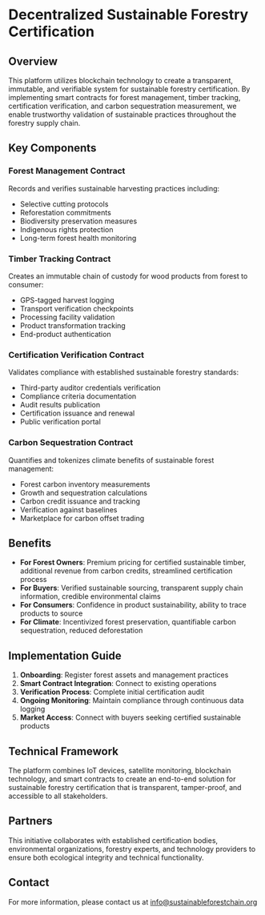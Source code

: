 # Decentralized Sustainable Forestry Certification

## Overview

This platform utilizes blockchain technology to create a transparent, immutable, and verifiable system for sustainable forestry certification. By implementing smart contracts for forest management, timber tracking, certification verification, and carbon sequestration measurement, we enable trustworthy validation of sustainable practices throughout the forestry supply chain.

## Key Components

### Forest Management Contract
Records and verifies sustainable harvesting practices including:
- Selective cutting protocols
- Reforestation commitments
- Biodiversity preservation measures
- Indigenous rights protection
- Long-term forest health monitoring

### Timber Tracking Contract
Creates an immutable chain of custody for wood products from forest to consumer:
- GPS-tagged harvest logging
- Transport verification checkpoints
- Processing facility validation
- Product transformation tracking
- End-product authentication

### Certification Verification Contract
Validates compliance with established sustainable forestry standards:
- Third-party auditor credentials verification
- Compliance criteria documentation
- Audit results publication
- Certification issuance and renewal
- Public verification portal

### Carbon Sequestration Contract
Quantifies and tokenizes climate benefits of sustainable forest management:
- Forest carbon inventory measurements
- Growth and sequestration calculations
- Carbon credit issuance and tracking
- Verification against baselines
- Marketplace for carbon offset trading

## Benefits

- **For Forest Owners**: Premium pricing for certified sustainable timber, additional revenue from carbon credits, streamlined certification process
- **For Buyers**: Verified sustainable sourcing, transparent supply chain information, credible environmental claims
- **For Consumers**: Confidence in product sustainability, ability to trace products to source
- **For Climate**: Incentivized forest preservation, quantifiable carbon sequestration, reduced deforestation

## Implementation Guide

1. **Onboarding**: Register forest assets and management practices
2. **Smart Contract Integration**: Connect to existing operations
3. **Verification Process**: Complete initial certification audit
4. **Ongoing Monitoring**: Maintain compliance through continuous data logging
5. **Market Access**: Connect with buyers seeking certified sustainable products

## Technical Framework

The platform combines IoT devices, satellite monitoring, blockchain technology, and smart contracts to create an end-to-end solution for sustainable forestry certification that is transparent, tamper-proof, and accessible to all stakeholders.

## Partners

This initiative collaborates with established certification bodies, environmental organizations, forestry experts, and technology providers to ensure both ecological integrity and technical functionality.

## Contact

For more information, please contact us at info@sustainableforestchain.org
